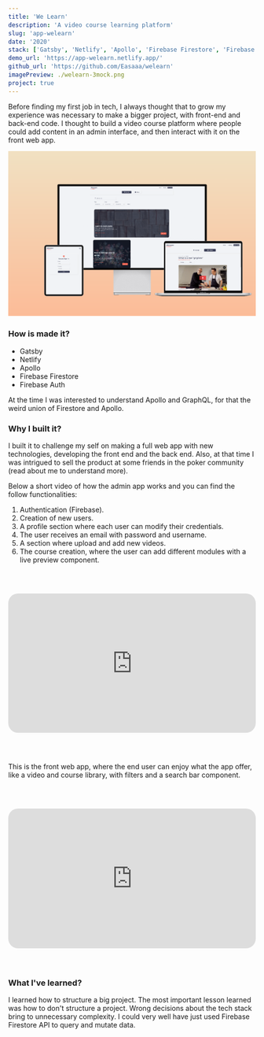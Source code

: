 ```yaml
---
title: 'We Learn'
description: 'A video course learning platform'
slug: 'app-welearn'
date: '2020'
stack: ['Gatsby', 'Netlify', 'Apollo', 'Firebase Firestore', 'Firebase Auth']
demo_url: 'https://app-welearn.netlify.app/'
github_url: 'https://github.com/Easaaa/welearn'
imagePreview: ./welearn-3mock.png
project: true
---
```


Before finding my first job in tech, I always thought that to grow my experience was necessary to make a bigger project, with front-end and back-end code. I thought to build a video course platform where people could add content in an admin interface, and then interact with it on the front web app.

![](./welearn-3mock.png)

### How is made it?

- Gatsby
- Netlify
- Apollo
- Firebase Firestore
- Firebase Auth

At the time I was interested to understand Apollo and GraphQL, for that the weird union of Firestore and Apollo.

### Why I built it?

I built it to challenge my self on making a full web app with new technologies, developing the front end and the back end. Also, at that time I was intrigued to sell the product at some friends in the poker community (read about me to understand more).

Below a short video of how the admin app works and you can find the follow functionalities:

1. Authentication (Firebase).
2. Creation of new users.
3. A profile section where each user can modify their credentials.
4. The user receives an email with password and username.
5. A section where upload and add new videos.
6. The course creation, where the user can add different modules with a live preview component.

<div class="wistia_responsive_padding" style="padding:56.25% 0 0 0;position:relative;margin:60px 0;border-radius:20px;"><div class="wistia_responsive_wrapper" style="height:100%;left:0;position:absolute;top:0;width:100%;"><iframe src="https://fast.wistia.net/embed/iframe/x5863jmz3c?videoFoam=true" title="Admin Trailer Video" allow="autoplay; fullscreen" allowtransparency="true" frameborder="0" scrolling="no" class="wistia_embed" name="wistia_embed" allowfullscreen msallowfullscreen width="100%" height="100%" style="border-radius:20px; max-width: 720px;max-height: 480px;"></iframe></div></div>
<script src="https://fast.wistia.net/assets/external/E-v1.js" async></script>

This is the front web app, where the end user can enjoy what the app offer, like a video and course library, with filters and a search bar component.

<div class="wistia_responsive_padding" style="padding:56.25% 0 0 0;position:relative;margin:60px 0;border-radius:20px;"><div class="wistia_responsive_wrapper" style="height:100%;left:0;position:absolute;top:0;width:100%;"><iframe src="https://fast.wistia.net/embed/iframe/pclej2m5yq?videoFoam=true" title="App Trailer Video" allow="autoplay; fullscreen" allowtransparency="true" frameborder="0" scrolling="no" class="wistia_embed" name="wistia_embed" allowfullscreen msallowfullscreen width="100%" height="100%" style="border-radius:20px; max-width: 720px;max-height: 480px;"></iframe></div></div>
<script src="https://fast.wistia.net/assets/external/E-v1.js" async></script>

### What I've learned?

I learned how to structure a big project. The most important lesson learned was how to don't structure a project. Wrong decisions about the tech stack bring to unnecessary complexity. I could very well have just used Firebase Firestore API to query and mutate data.
